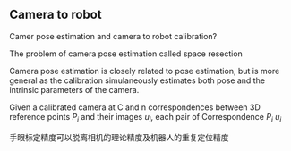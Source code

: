 ## Camera to robot



Camer pose estimation and camera to robot calibration?

The problem of camera pose estimation called space resection

Camera pose estimation is closely related to pose estimation, but is more general as the calibration simulaneously estimates both pose and the intrinsic parameters of the camera.



Given a calibrated camera at C and n correspondences between 3D reference points $P_i$ and their images $u_i$, each pair of Correspondence $P_i \ u_i$  



手眼标定精度可以脱离相机的理论精度及机器人的重复定位精度

